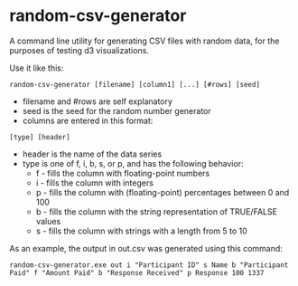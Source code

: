 # random-csv-generator
A command line utility for generating CSV files with random data, for the purposes of testing d3 visualizations.

Use it like this:
```
random-csv-generator [filename] [column1] [...] [#rows] [seed]
```
- filename and #rows are self explanatory
- seed is the seed for the random number generator
- columns are entered in this format:
```
[type] [header]
```
- header is the name of the data series
- type is one of f, i, b, s, or p, and has the following behavior:
   - f - fills the column with floating-point numbers
   - i - fills the column with integers
   - p - fills the column with (floating-point) percentages between 0 and 100
   - b - fills the column with the string representation of TRUE/FALSE values
   - s - fills the column with strings with a length from 5 to 10

As an example, the output in out.csv was generated using this command:
```
random-csv-generator.exe out i "Participant ID" s Name b "Participant Paid" f "Amount Paid" b "Response Received" p Response 100 1337
```
